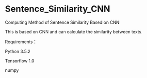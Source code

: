 # Sentence_Similarity_CNN
Computing Method of Sentence Similarity Based on CNN


This is based on CNN and can calculate the similarity between texts.


Requirements：

Python 3.5.2

Tensorflow 1.0

numpy

